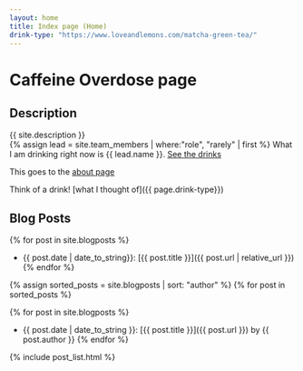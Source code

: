 ```yaml
---
layout: home
title: Index page (Home)
drink-type: "https://www.loveandlemons.com/matcha-green-tea/"
---  
```


# Caffeine Overdose page

## Description
{{ site.description }}  
{% assign lead = site.team_members | where:"role", "rarely" | first %}
What I am drinking right now is {{ lead.name }}.
[See the drinks](about#team)

This goes to the [about page](about)   

Think of a drink!  [what I thought of]({{ page.drink-type}})

## Blog Posts
{% for post in site.blogposts %}
- {{ post.date | date_to_string}}: [{{ post.title }}]({{ post.url | relative_url }})
{% endfor %}

{% assign sorted_posts = site.blogposts | sort: "author" %}
{% for post in sorted_posts %}

{% for post in site.blogposts %}
- {{ post.date | date_to_string }}: [{{ post.title }}]({{ post.url }}) by {{ post.author }}
{% endfor %}

{% include post_list.html %}
